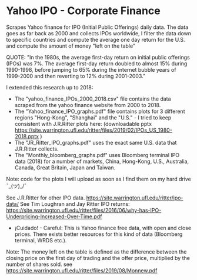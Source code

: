 # Yahoo IPO - Corporate Finance

Scrapes Yahoo finance for IPO (Initial Public Offerings) daily data. The data goes as far back as 2000 and collects IPOs worldwide, I filter the data down to specific countries and compute the average one day return for the U.S. and compute the amount of money "left on the table"

QUOTE: "In the 1980s, the average first-day return on initial public offerings (IPOs) was 7%. The
average first-day return doubled to almost 15% during 1990-1998, before jumping to 65%
during the internet bubble years of 1999-2000 and then reverting to 12% during 2001-2003."

I extended this research up to 2018:

 - The "yahoo_finance_IPOs_2000_2018.csv" file contains the data scraped from the yahoo finance website from 2000 to 2018.
 - The "Yahoo_finance_IPO_graphs.pdf" file contains plots for 3 different regions "Hong-Kong", "Shanghai" and the "U.S." - I tried to keep consistent with J.R.Ritter plots here: (downloadable pptx https://site.warrington.ufl.edu/ritter/files/2019/02/IPOs_US_1980-2018.pptx )
 - The "JR_Ritter_IPO_graphs.pdf" uses the exact same U.S. data that J.R.Ritter collects.
 - The "Monthly_bloomberg_graphs.pdf" uses Bloomberg terminal IPO data (2018) for a number of markets, China, Hong-Kong, U.S., Australia, Canada, Great Britain, Japan and Taiwan.
 
 Note: code for the plots I will upload as soon as I find them on my hard drive ¯\_(ツ)_/¯

See J.R.Ritter for other IPO data. https://site.warrington.ufl.edu/ritter/ipo-data/
See Tim Loughran and Jay Ritter IPO returns: https://site.warrington.ufl.edu/ritter/files/2016/06/why-has-IPO-Underpricing-Increased-Over-Time.pdf

-  ¡Cuidado! - Careful: This is Yahoo finance free data, with open and close prices. There exists better resources for this kind of data (Bloomberg terminal, WRDS etc.).

Note:  The money left on the table is defined as the difference between the closing price on the first day of trading and the offer price, multiplied by the number of shares sold. see https://site.warrington.ufl.edu/ritter/files/2019/08/Monnew.pdf

